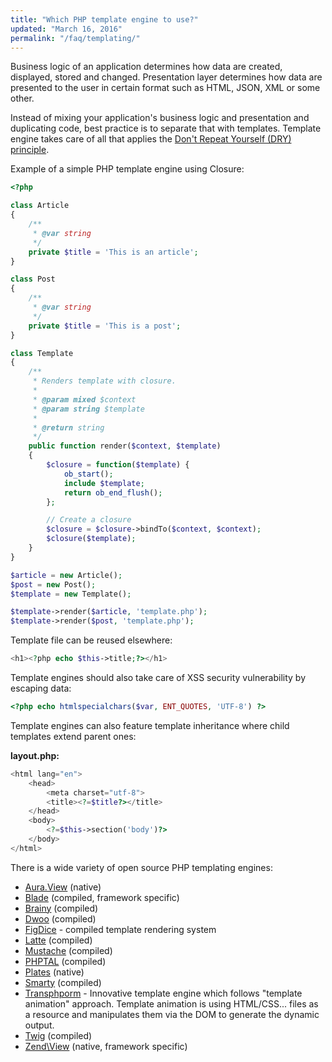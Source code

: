 ```yaml
---
title: "Which PHP template engine to use?"
updated: "March 16, 2016"
permalink: "/faq/templating/"
---
```


Business logic of an application determines how data are created, displayed, stored
and changed. Presentation layer determines how data are presented to the user in
certain format such as HTML, JSON, XML or some other.

Instead of mixing your application's business logic and presentation and duplicating
code, best practice is to separate that with templates. Template engine takes care
of all that applies the [Don't Repeat Yourself (DRY) principle](https://en.wikipedia.org/wiki/Don't_repeat_yourself).

Example of a simple PHP template engine using Closure:

```php
<?php

class Article
{
    /**
     * @var string
     */
    private $title = 'This is an article';
}

class Post
{
    /**
     * @var string
     */
    private $title = 'This is a post';
}

class Template
{
    /**
     * Renders template with closure.
     *
     * @param mixed $context
     * @param string $template
     *
     * @return string
     */
    public function render($context, $template)
    {
        $closure = function($template) {
            ob_start();
            include $template;
            return ob_end_flush();
        };

        // Create a closure
        $closure = $closure->bindTo($context, $context);
        $closure($template);
    }
}

$article = new Article();
$post = new Post();
$template = new Template();

$template->render($article, 'template.php');
$template->render($post, 'template.php');
```

Template file can be reused elsewhere:

```php
<h1><?php echo $this->title;?></h1>
```

Template engines should also take care of XSS security vulnerability by escaping
data:

```php
<?php echo htmlspecialchars($var, ENT_QUOTES, 'UTF-8') ?>
```

Template engines can also feature template inheritance where child templates extend
parent ones:

**layout.php:**

```php
<html lang="en">
    <head>
        <meta charset="utf-8">
        <title><?=$title?></title>
    </head>
    <body>
        <?=$this->section('body')?>
    </body>
</html>
```


There is a wide variety of open source PHP templating engines:

* [Aura.View](https://github.com/auraphp/Aura.View) (native)
* [Blade](http://laravel.com/docs/blade) (compiled, framework specific)
* [Brainy](https://github.com/box/brainy) (compiled)
* [Dwoo](http://dwoo.org/) (compiled)
* [FigDice](http://figdice.org) - compiled template rendering system
* [Latte](https://github.com/nette/latte) (compiled)
* [Mustache](https://github.com/bobthecow/mustache.php) (compiled)
* [PHPTAL](http://phptal.org/) (compiled)
* [Plates](http://platesphp.com/) (native)
* [Smarty](http://www.smarty.net/) (compiled)
* [Transphporm](https://github.com/Level-2/Transphporm) - Innovative template
  engine which follows "template animation" approach. Template animation is using
  HTML/CSS... files as a resource and manipulates them via the DOM to generate
  the dynamic output.
* [Twig](http://twig.sensiolabs.org/) (compiled)
* [Zend\View](http://framework.zend.com/manual/current/en/modules/zend.view.quick-start.html) (native, framework specific)
